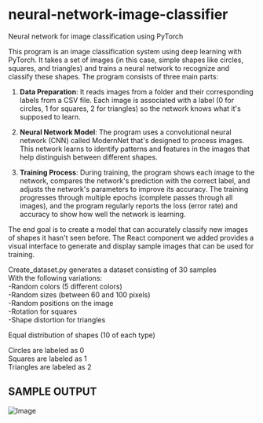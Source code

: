 # neural-network-image-classifier
Neural network for image classification using PyTorch

This program is an image classification system using deep learning with PyTorch. It takes a set of images (in this case, simple shapes like circles, squares, and triangles) and trains a neural network to recognize and classify these shapes. The program consists of three main parts:

1. **Data Preparation**: It reads images from a folder and their corresponding labels from a CSV file. Each image is associated with a label (0 for circles, 1 for squares, 2 for triangles) so the network knows what it's supposed to learn.

2. **Neural Network Model**: The program uses a convolutional neural network (CNN) called ModernNet that's designed to process images. This network learns to identify patterns and features in the images that help distinguish between different shapes.

3. **Training Process**: During training, the program shows each image to the network, compares the network's prediction with the correct label, and adjusts the network's parameters to improve its accuracy. The training progresses through multiple epochs (complete passes through all images), and the program regularly reports the loss (error rate) and accuracy to show how well the network is learning.

The end goal is to create a model that can accurately classify new images of shapes it hasn't seen before. The React component we added provides a visual interface to generate and display sample images that can be used for training.


Create_dataset.py generates a dataset consisting of 30 samples  
With the following variations:  
-Random colors (5 different colors)  
-Random sizes (between 60 and 100 pixels)  
-Random positions on the image  
-Rotation for squares  
-Shape distortion for triangles  
  
Equal distribution of shapes (10 of each type)  
  
Circles are labeled as 0  
Squares are labeled as 1  
Triangles are labeled as 2  


<h2>SAMPLE OUTPUT</h2>

![Image](https://github.com/user-attachments/assets/e130e012-05e8-453a-b9d4-e9de9c8415bc)



